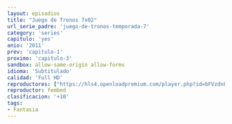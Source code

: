 ```yaml
---
layout: episodios
title: "Juego de Tronos 7x02"
url_serie_padre: 'juego-de-tronos-temporada-7'
category: 'series'
capitulo: 'yes'
anio: '2011'
prev: 'capitulo-1'
proximo: 'capitulo-3'
sandbox: allow-same-origin allow-forms
idioma: 'Subtitulado'
calidad: 'Full HD'
reproductores: ["https://hls4.openloadpremium.com/player.php?id=bFVzdnFtbTRVZFI2TjFYc0dKMkJ6aTcxd0RTSUw2YU5JY1RBSGUxMm5WT0RpdDFncGpMd3VTanlETVNmUkVwdTNKT2VvWXhxUS9SRHllT2x2cTF5TFE9PQ&sub=https://sub.cuevana2.io/vtt-sub/sub7/Game.Of.Thrones.S07E02.vtt"]
reproductor: fembed
clasificacion: '+10'
tags:
- Fantasia
---
```











